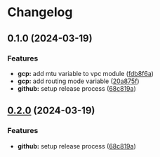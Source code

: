# Changelog

## 0.1.0 (2024-03-19)


### Features

* **gcp:** add mtu variable to vpc module ([fdb8f6a](https://github.com/BondAnthony/terraform-modules/commit/fdb8f6a8641be5cdb3a52dfe6f25c2862d483af9))
* **gcp:** add routing mode variable ([20a875f](https://github.com/BondAnthony/terraform-modules/commit/20a875fab9d92e7b01b0bad53e9cd7ea5588df68))
* **github:** setup release process ([68c819a](https://github.com/BondAnthony/terraform-modules/commit/68c819a312f95d1f85853681597bf3b25a4f869f))

## [0.2.0](https://github.com/BondAnthony/terraform-modules/compare/v0.1.0...v0.2.0) (2024-03-19)


### Features

* **github:** setup release process ([68c819a](https://github.com/BondAnthony/terraform-modules/commit/68c819a312f95d1f85853681597bf3b25a4f869f))
